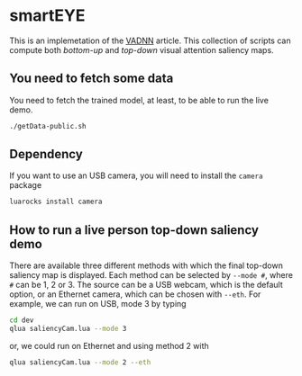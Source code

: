 # smartEYE

This is an implemetation of the [VADNN](http://ieeexplore.ieee.org/xpls/abs_all.jsp?arnumber=7086900) article.
This collection of scripts can compute both *bottom-up* and *top-down* visual attention saliency maps.


## You need to fetch some data

You need to fetch the trained model, at least, to be able to run the live demo.

```bash
./getData-public.sh
```


## Dependency

If you want to use an USB camera, you will need to install the `camera` package

```bash
luarocks install camera
```


## How to run a live person top-down saliency demo

There are available three different methods with which the final top-down saliency map is displayed.
Each method can be selected by `--mode #`, where `#` can be 1, 2 or 3.
The source can be a USB webcam, which is the default option, or an Ethernet camera, which can be chosen with `--eth`.
For example, we can run on USB, mode 3 by typing

```bash
cd dev
qlua saliencyCam.lua --mode 3
```

or, we could run on Ethernet and using method 2 with

```bash
qlua saliencyCam.lua --mode 2 --eth
```
